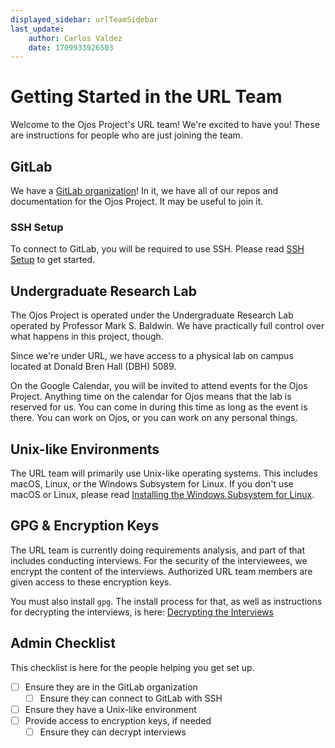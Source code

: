 ```yaml
---
displayed_sidebar: urlTeamSidebar
last_update:
    author: Carlos Valdez
    date: 1709933926503
---
```

# Getting Started in the URL Team

Welcome to the Ojos Project's URL team! We're excited to have you! These are
instructions for people who are just joining the team.

## GitLab

We have a [GitLab organization](https://gitlab.com/ojosproject/)! In it, we have
all of our repos and documentation for the Ojos Project. It may be useful to
join it.

### SSH Setup

To connect to GitLab, you will be required to use SSH. Please read
[SSH Setup](/teams/developers/guides/ssh-setup/) to get started.

## Undergraduate Research Lab

The Ojos Project is operated under the Undergraduate Research Lab operated by
Professor Mark S. Baldwin. We have practically full control over what happens in
this project, though.

Since we're under URL, we have access to a physical lab on campus located at
Donald Bren Hall (DBH) 5089.

On the Google Calendar, you will be invited to attend events for the Ojos
Project. Anything time on the calendar for Ojos means that the lab is reserved
for us. You can come in during this time as long as the event is there. You can
work on Ojos, or you can work on any personal things.

## Unix-like Environments

The URL team will primarily use Unix-like operating systems. This includes
macOS, Linux, or the Windows Subsystem for Linux. If you don't use macOS or
Linux, please read
[Installing the Windows Subsystem for Linux](/teams/developers/guides/installing-wsl/).

## GPG & Encryption Keys

The URL team is currently doing requirements analysis, and part of that includes
conducting interviews. For the security of the interviewees, we encrypt the
content of the interviews. Authorized URL team members are given access to these
encryption keys.

You must also install `gpg`. The install process for that, as well as
instructions for decrypting the interviews, is here:
[Decrypting the Interviews](/teams/developers/guides/decrypt-interviews/)

## Admin Checklist

This checklist is here for the people helping you get set up.

- [ ] Ensure they are in the GitLab organization
  - [ ] Ensure they can connect to GitLab with SSH
- [ ] Ensure they have a Unix-like environment
- [ ] Provide access to encryption keys, if needed
  - [ ] Ensure they can decrypt interviews
